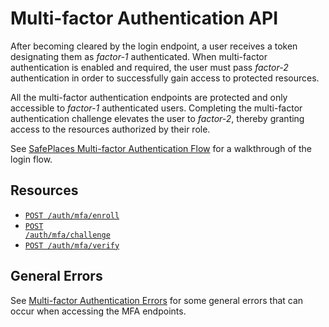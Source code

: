 # Multi-factor Authentication API

After becoming cleared by the login endpoint, a user receives a token designating them as _factor-1_ authenticated.
When multi-factor authentication is enabled and required, the user must pass _factor-2_ authentication in order to
successfully gain access to protected resources.

All the multi-factor authentication endpoints are protected and only accessible to _factor-1_ authenticated users.
Completing the multi-factor authentication challenge elevates the user to _factor-2_, thereby granting access to the
resources authorized by their role.

See [SafePlaces Multi-factor Authentication Flow](../mfa-flow.md) for a walkthrough of the login flow.

## Resources

- <code><a href="enroll.md">POST /auth/mfa/enroll</a></code>
- <code><a href="challenge.md">POST /auth/mfa/challenge</a></code>
- <code><a href="verify.md">POST /auth/mfa/verify</a></code>

## General Errors

See [Multi-factor Authentication Errors](errors.md) for some general
errors that can occur when accessing the MFA endpoints.
